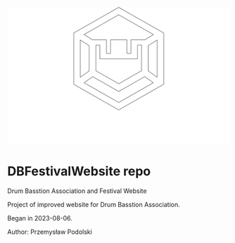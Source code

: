 ![alt Drum Basstion Logo](./images/Logo/LOGO_WHITE_SIGN.png)
# DBFestivalWebsite repo

Drum Basstion Association and Festival Website

Project of improved website for Drum Basstion Association.

Began in 2023-08-06.

Author: Przemysław Podolski

